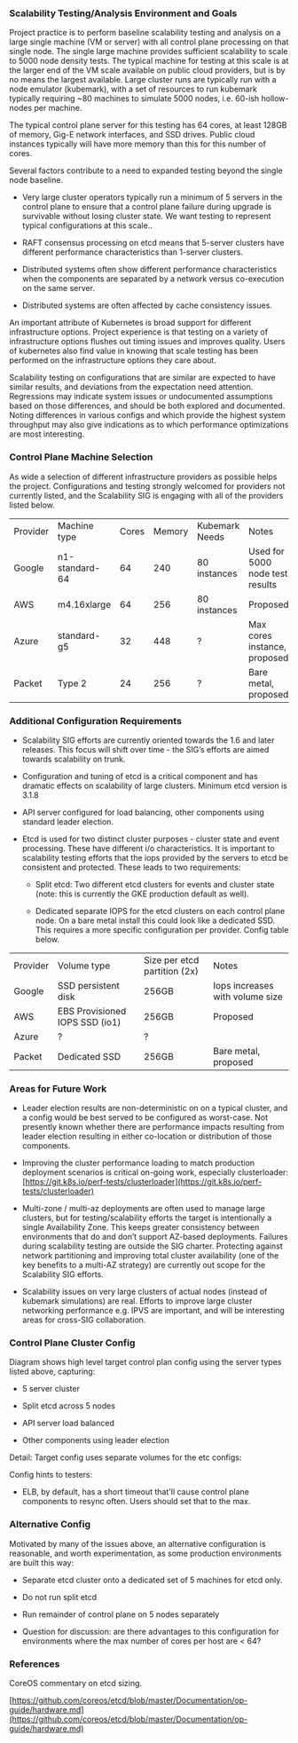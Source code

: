 ### Scalability Testing/Analysis Environment and Goals

Project practice is to perform baseline scalability testing and analysis on a large single machine (VM or server) with all control plane processing on that single node. The single large machine provides sufficient scalability to scale to 5000 node density tests. The typical machine for testing at this scale is at the larger end of the VM scale available on public cloud providers, but is by no means the largest available. Large cluster runs are typically run with a node emulator (kubemark), with a set of resources to run kubemark typically requiring ~80 machines to simulate 5000 nodes, i.e. 60-ish hollow-nodes per machine.

The typical control plane server for this testing has 64 cores, at least 128GB of memory, Gig-E network interfaces, and SSD drives. Public cloud instances typically will have more memory than this for this number of cores. 

Several factors contribute to a need to expanded testing beyond the single node baseline.

* Very large cluster operators typically run a minimum of 5 servers in the control plane to ensure that a control plane failure during upgrade is survivable without losing cluster state. We want testing to represent typical configurations at this scale..

* RAFT consensus processing on etcd means that 5-server clusters have different performance characteristics than 1-server clusters.

* Distributed systems often show different performance characteristics when the components are separated by a network versus co-execution on the same server.

* Distributed systems are often affected by cache consistency issues.

An important attribute of Kubernetes is broad support for different infrastructure options. Project experience is that testing on a variety of infrastructure options flushes out timing issues and improves quality. Users of kubernetes also find value in knowing that scale testing has been performed on the infrastructure options they care about.

Scalability testing on configurations that are similar are expected to have similar results, and deviations from the expectation need attention.  Regressions may indicate system issues or undocumented assumptions based on those differences, and should be both explored and documented. Noting differences in various configs and which provide the highest system throughput may also give indications as to which performance optimizations are most interesting.

### Control Plane Machine Selection

As wide a selection of different infrastructure providers as possible helps the project. Configurations and testing strongly welcomed for providers not currently listed, and the Scalability SIG is engaging with all of the providers listed below.

<table>
  <tr>
    <td>Provider</td>
    <td>Machine type</td>
    <td>Cores</td>
    <td>Memory</td>
    <td>Kubemark Needs</td>
    <td>Notes</td>
  </tr>
  <tr>
    <td>Google</td>
    <td>n1-standard-64</td>
    <td>64</td>
    <td>240</td>
    <td>80 instances</td>
    <td>Used for 5000 node test results</td>
  </tr>
  <tr>
    <td>AWS</td>
    <td>m4.16xlarge</td>
    <td>64</td>
    <td>256</td>
    <td>80 instances</td>
    <td>Proposed</td>
  </tr>
  <tr>
    <td>Azure</td>
    <td>standard-g5</td>
    <td>32</td>
    <td>448</td>
    <td>?</td>
    <td>Max cores instance, 
proposed</td>
  </tr>
  <tr>
    <td>Packet</td>
    <td>Type 2</td>
    <td>24</td>
    <td>256</td>
    <td>?</td>
    <td>Bare metal, proposed</td>
  </tr>
</table>


### Additional Configuration Requirements

* Scalability SIG efforts are currently oriented towards the 1.6 and later releases. This focus will shift over time - the SIG’s efforts are aimed towards scalability on trunk.

* Configuration and tuning of etcd is a critical component and has dramatic effects on scalability of large clusters. Minimum etcd version is 3.1.8

* API server configured for load balancing, other components using standard leader election.

* Etcd is used for two distinct cluster purposes - cluster state and event processing. These have different i/o characteristics. It is important to scalability testing efforts that the iops provided by the servers to etcd be consistent and protected. These leads to two requirements:

    * Split etcd: Two different etcd clusters for events and cluster state (note: this is currently the GKE production default as well).

    * Dedicated separate IOPS for the etcd clusters on each control plane node. On a bare metal install this could look like a dedicated SSD. This requires a more specific configuration per provider.  Config table below.

<table>
  <tr>
    <td>Provider</td>
    <td>Volume type</td>
    <td>Size per etcd partition (2x)</td>
    <td>Notes</td>
  </tr>
  <tr>
    <td>Google</td>
    <td>SSD persistent disk</td>
    <td>256GB</td>
    <td>Iops increases with volume size</td>
  </tr>
  <tr>
    <td>AWS</td>
    <td>EBS Provisioned IOPS SSD (io1)</td>
    <td>256GB</td>
    <td>Proposed</td>
  </tr>
  <tr>
    <td>Azure</td>
    <td>?</td>
    <td>?</td>
    <td>
</td>
  </tr>
  <tr>
    <td>Packet</td>
    <td>Dedicated SSD</td>
    <td>256GB</td>
    <td>Bare metal, proposed</td>
  </tr>
</table>


### Areas for Future Work

* Leader election results are non-deterministic on on a typical cluster, and a config would be best served to be configured as worst-case. Not presently known whether there are performance impacts resulting from leader election resulting in either co-location or distribution of those components.

* Improving the cluster performance loading to match production deployment scenarios is critical on-going work, especially clusterloader: [https://git.k8s.io/perf-tests/clusterloader](https://git.k8s.io/perf-tests/clusterloader)

* Multi-zone / multi-az deployments are often used to manage large clusters, but for testing/scalability efforts the target is intentionally a single Availability Zone. This keeps greater consistency between environments that do and don’t support AZ-based deployments. Failures during scalability testing are outside the SIG charter. Protecting against network partitioning and improving total cluster availability (one of the key benefits to a multi-AZ strategy) are currently out scope for the Scalability SIG efforts.

* Scalability issues on very large clusters of actual nodes (instead of kubemark simulations) are real. Efforts to improve large cluster networking performance e.g. IPVS are important, and will be interesting areas for cross-SIG collaboration.

### Control Plane Cluster Config 

Diagram shows high level target control plan config using the server types listed above, capturing:

* 5 server cluster

* Split etcd across 5 nodes

* API server load balanced

* Other components using leader election

Detail: Target config uses separate volumes for the etc configs:

Config hints to testers:
* ELB, by default, has a short timeout that'll cause control plane components to resync often. Users should set that to the max.

### Alternative Config

Motivated by many of the issues above, an alternative configuration is reasonable, and worth experimentation, as some production environments are built this way:

* Separate etcd cluster onto a dedicated set of 5 machines for etcd only.

* Do not run split etcd

* Run remainder of control plane on 5 nodes separately

* Question for discussion: are there advantages to this configuration for environments where the max number of cores per host are < 64?

### References

CoreOS commentary on etcd sizing.

[https://github.com/coreos/etcd/blob/master/Documentation/op-guide/hardware.md](https://github.com/coreos/etcd/blob/master/Documentation/op-guide/hardware.md)
